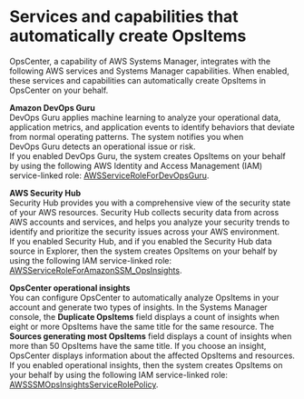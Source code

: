 # Services and capabilities that automatically create OpsItems<a name="OpsCenter-create-OpsItems-services-that-automatically-create"></a>

OpsCenter, a capability of AWS Systems Manager, integrates with the following AWS services and Systems Manager capabilities\. When enabled, these services and capabilities can automatically create OpsItems in OpsCenter on your behalf\.

**Amazon DevOps Guru**  
DevOps Guru applies machine learning to analyze your operational data, application metrics, and application events to identify behaviors that deviate from normal operating patterns\. The system notifies you when DevOps Guru detects an operational issue or risk\.  
If you enabled DevOps Guru, the system creates OpsItems on your behalf by using the following AWS Identity and Access Management \(IAM\) service\-linked role: [AWSServiceRoleForDevOpsGuru](https://docs.aws.amazon.com/devops-guru/latest/userguide/using-service-linked-roles.html)\.

**AWS Security Hub**  
Security Hub provides you with a comprehensive view of the security state of your AWS resources\. Security Hub collects security data from across AWS accounts and services, and helps you analyze your security trends to identify and prioritize the security issues across your AWS environment\.  
If you enabled Security Hub, and if you enabled the Security Hub data source in Explorer, then the system creates OpsItems on your behalf by using the following IAM service\-linked role: [AWSServiceRoleForAmazonSSM\_OpsInsights](https://docs.aws.amazon.com/systems-manager/latest/userguide/using-service-linked-roles.html)\.

**OpsCenter operational insights**  
You can configure OpsCenter to automatically analyze OpsItems in your account and generate two types of insights\. In the Systems Manager console, the **Duplicate OpsItems** field displays a count of insights when eight or more OpsItems have the same title for the same resource\. The **Sources generating most OpsItems** field displays a count of insights when more than 50 OpsItems have the same title\. If you choose an insight, OpsCenter displays information about the affected OpsItems and resources\.  
If you enabled operational insights, then the system creates OpsItems on your behalf by using the following IAM service\-linked role: [AWSSSMOpsInsightsServiceRolePolicy](https://docs.aws.amazon.com/systems-manager/latest/userguide/using-service-linked-roles.html)\.